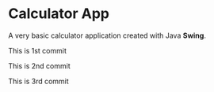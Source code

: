 # Calculator App
A very basic calculator application created with Java **Swing**. 

This is 1st commit

This is 2nd commit

This is 3rd commit
